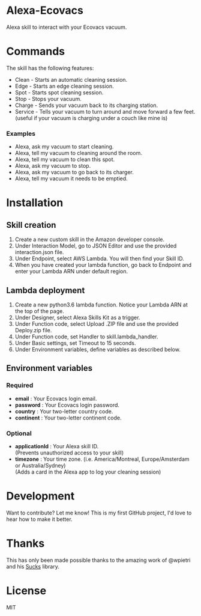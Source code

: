 # Alexa-Ecovacs
Alexa skill to interact with your Ecovacs vacuum.

# Commands
The skill has the following features:
* Clean - Starts an automatic cleaning session.
* Edge - Starts an edge cleaning session.
* Spot - Starts spot cleaning session.
* Stop - Stops your vacuum.
* Charge - Sends your vacuum back to its charging station.
* Service - Tells your vacuum to turn around and move forward a few feet.  
(useful if your vacuum is charging under a couch like mine is)

### Examples
* Alexa, ask my vacuum to start cleaning.
* Alexa, tell my vacuum to cleaning around the room.
* Alexa, tell my vacuum to clean this spot.
* Alexa, ask my vacuum to stop.
* Alexa, ask my vacuum to go back to its charger.
* Alexa, tell my vacuum it needs to be emptied.

# Installation

## Skill creation
1. Create a new custom skill in the Amazon developer console.
2. Under Interaction Model, go to JSON Editor and use the provided interaction.json file.
3. Under Endpoint, select AWS Lambda. You will then find your Skill ID.
4. When you have created your lambda function, go back to Endpoint and enter your Lambda ARN under default region.

## Lambda deployment
1. Create a new python3.6 lambda function. Notice your Lambda ARN at the top of the page.
2. Under Designer, select Alexa Skills Kit as a trigger.
3. Under Function code, select Upload .ZIP file and use the provided Deploy.zip file.
4. Under Function code, set Handler to skill.lambda_handler.
5. Under Basic settings, set Timeout to 15 seconds.
6. Under Environment variables, define variables as described below.

## Environment variables
### Required
* **email** : Your Ecovacs login email.
* **password** : Your Ecovacs login password.
* **country** : Your two-letter country code.
* **continent** : Your two-letter continent code.
### Optional
* **applicationId** : Your Alexa skill ID.  
(Prevents unauthorized access to your skill)
* **timezone** : Your time zone. (i.e. America/Montreal, Europe/Amsterdam or Australia/Sydney)  
(Adds a card in the Alexa app to log your cleaning session)

# Development
Want to contribute? Let me know! This is my first GitHub project, I'd love to hear how to make it better.

# Thanks
This has only been made possible thanks to the amazing work of @wpietri and his [Sucks](https://github.com/wpietri/sucks) library.

# License
MIT

